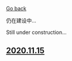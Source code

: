 [Go back](../colourful_life.md)

仍在建设中...

Still under construction...


## [2020.11.15](./dailyhk/2020_11_15/2020_11_15.md)
